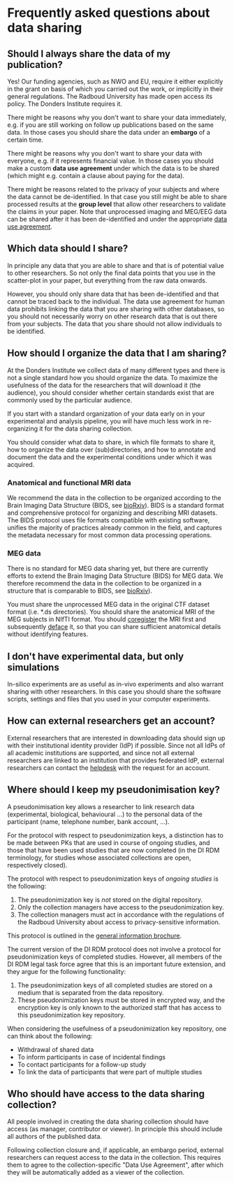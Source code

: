 # Frequently asked questions about data sharing

## Should I always share the data of my publication?

Yes! Our funding agencies, such as NWO and EU, require it either explicitly in the grant on basis of which you carried out the work, or implicitly in their general regulations. The Radboud University has made open access its policy. The Donders Institute requires it.

There might be reasons why you don't want to share your data immediately, e.g. if you are still working on follow up publications based on the same data. In those cases you should share the data under an **embargo** of a certain time.

There might be reasons why you don't want to share your data with everyone, e.g. if it represents financial value. In those cases you should make a custom **data use agreement** under which the data is to be shared (which might e.g. contain a clause about paying for the data).

There might be reasons related to the privacy of your subjects and where the data cannot be de-identified. In that case you still might be able to share processed results at the **group level** that allow other researchers to validate the claims in your paper. Note that unprocessed imaging and MEG/EEG data can be shared after it has been de-identified and under the appropriate [data use agreement](../guides/sharing.md).

## Which data should I share?

In principle any data that you are able to share and that is of potential value to other researchers. So not only the final data points that you use in the scatter-plot in your paper, but everything from the raw data onwards.

However, you should only share data that has been de-identified and that cannot be traced back to the individual. The data use agreement for human data prohibits linking the data that you are sharing with other databases, so you should not necessarily worry on other research data that is out there from your subjects. The data that *you* share should not allow individuals to be identified.

## How should I organize the data that I am sharing?

At the Donders Institute we collect data of many different types and there is not a single standard how you should organize the data. To maximize the usefulness of the data for the researchers that will download it (the audience), you should consider whether certain standards exist that are commonly used by the particular audience.

If you start with a standard organization of your data early on in your experimental and analysis pipeline, you will have much less work in re-organizing it for the data sharing collection.

You should consider what data to share, in which file formats to share it, how to organize the data over (sub)directories, and how to annotate and document the data and the experimental conditions under which it was acquired.

### Anatomical and functional MRI data

We recommend the data in the collection to be organized according to the Brain Imaging Data Structure (BIDS, see [bioRxiv](http://dx.doi.org/10.1101/034561)). BIDS is a standard format and comprehensive protocol for organizing and describing MRI datasets. The BIDS protocol uses file formats compatible with existing software, unifies the majority of practices already common in the field, and captures the metadata necessary for most common data processing operations.

### MEG data

There is no standard for MEG data sharing yet, but there are currently efforts to extend the Brain Imaging Data Structure (BIDS) for MEG data. We therefore recommend the data in the collection to be organized in a structure that is comparable to BIDS, see  [bioRxiv](http://dx.doi.org/10.1101/034561)).

You must share the unprocessed MEG data in the original CTF dataset format (i.e. *.ds directories). You should share the anatomical MRI of the MEG subjects in NIfTI format. You should [coregister](http://www.fieldtriptoolbox.org/faq/how_to_coregister_an_anatomical_mri_with_the_gradiometer_or_electrode_positions) the MRI first and subsequently [deface](http://www.fieldtriptoolbox.org/faq/how_can_i_anonimize_an_anatomical_mri) it, so that you can share sufficient anatomical details without identifying features.

## I don't have experimental data, but only simulations

In-silico experiments are as useful as in-vivo experiments and also warrant sharing with other researchers. In this case you should share the software scripts, settings and files that you used in your computer experiments.

## How can external researchers get an account?

External researchers that are interested in downloading data should sign up with their institutional identity provider (IdP) if possible. Since not all IdPs of all academic institutions are supported, and since not all external researchers are linked to an institution that provides federated IdP, external researchers can contact the [helpdesk](mailto:helpdesk@fcdonders.ru.nl) with the request for an account.


## Where should I keep my pseudonimisation key?

A pseudonimisation key allows a researcher to link research data (experimental, biological, behavioural ...) to the personal data of the participant (name, telephone number, bank account, ...).    

For the protocol with respect to pseudonimization keys, a distinction has to be made between PKs that are used in course of ongoing studies, and those that have been used studies that are now completed (in the DI RDM terminology, for studies whose associated collections are open, respectively closed).

The protocol with respect to pseudonimization keys of _ongoing studies_ is the following:

1. The pseudonimization key is _not_ stored on the digital repository.
2. Only the collection managers have access to the pseudonimization key.
3. The collection managers must act in accordance with the regulations of the Radboud University about access to privacy-sensitive information.

This protocol is outlined in the [general information brochure](http://donders-institute.github.io/rdm-wiki/en/#!guides/templGenInfoBroch.md#Privacy).

The current version of the DI RDM protocol does not involve a protocol for pseudonimization keys of completed studies. However, all members of the DI RDM legal task force agree that this is an important future extension, and they argue for the following functionality:

1. The pseudonimization keys of all completed studies are stored on a medium that is separated from the data repository.
2. These pseudonimization keys must be stored in encrypted way, and the encryption key is only known to the authorized staff that has access to this pseudonimization key repository.

When considering the usefulness of a pseudonimization key repository, one can think about the following:
* Withdrawal of shared data
* To inform participants in case of incidental findings
* To contact participants for a follow-up study
* To link the data of participants that were part of multiple studies

## Who should have access to the data sharing collection?

All people involved in creating the data sharing collection should have access (as manager, contributor or viewer). In principle this should include all authors of the published data.

Following collection closure and, if applicable, an embargo period, external researchers can request access to the data in the collection. This requires them to agree to the collection-specific "Data Use Agreement", after which they will be automatically added as a viewer of the collection.

